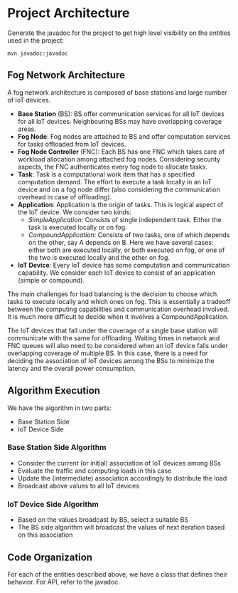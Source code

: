 # Project Architecture

Generate the javadoc for the project to get high level visibility on the entities used in the project:

```shell
mvn javadoc:javadoc
```

## Fog Network Architecture

A fog network architecture is composed of base stations and large number of IoT devices.

- **Base Station** (BS): BS offer communication services for all IoT devices for all IoT devices. Neighbouring BSs may
  have overlapping coverage areas.
- **Fog Node**: Fog nodes are attached to BS and offer computation services for tasks offloaded from IoT devices.
- **Fog Node Controller** (FNC): Each BS has one FNC which takes care of workload allocation among attached fog nodes.
  Considering security aspects, the FNC authenticates every fog node to allocate tasks.
- **Task**: Task is a computational work item that has a specified computation demand. The effort to execute a task
  locally in an IoT device and on a fog node differ (also considering the communication overhead in case of offloading).
- **Application**: Application is the origin of tasks. This is logical aspect of the IoT device. We consider two kinds:
  * _SimpleApplication_: Consists of single independent task. Either the task is executed locally or on fog.
  * _CompoundApplication_: Consists of two tasks, one of which depends on the other, say A depends on B. Here we have
    several cases: either both are executed locally, or both executed on fog, or one of the two is executed locally and
    the other on fog.
- **IoT Device**: Every IoT device has some computation and communication capability. We consider each IoT device to
  consist of an application (simple or compound).

The main challenges for load balancing is the decision to choose which tasks to execute locally and which ones on fog.
This is essentially a tradeoff between the computing capabilities and communication overhead involved. It is much more
difficult to decide when it involves a CompoundApplication.

The IoT devices that fall under the coverage of a single base station will communicate with the same for offloading.
Waiting times in network and FNC queues will also need to be considered when an IoT device falls under overlapping
coverage of multiple BS. In this case, there is a need for deciding the association of IoT devices among the BSs to
minimize the latency and the overall power consumption.

## Algorithm Execution

We have the algorithm in two parts:
* Base Station Side
* IoT Device Side

### Base Station Side Algorithm

* Consider the current (or initial) association of IoT devices among BSs
* Evaluate the traffic and computing loads in this case
* Update the (intermediate) association accordingly to distribute the load
* Broadcast above values to all IoT devices

### IoT Device Side Algorithm

* Based on the values broadcast by BS, select a suitable BS
* The BS side algorithm will broadcast the values of next iteration based on this association

## Code Organization

For each of the entities described above, we have a class that defines their behavior. For API, refer to the javadoc.